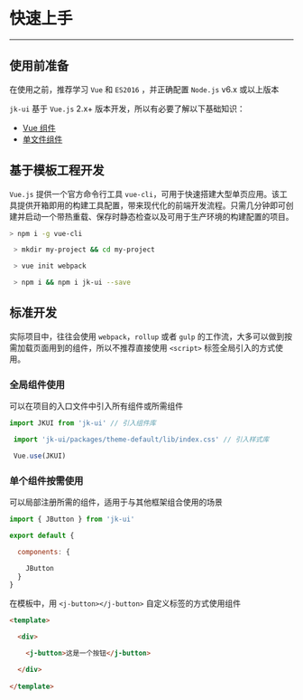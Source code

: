 
# 快速上手

----

## 使用前准备

在使用之前，推荐学习 `Vue` 和 `ES2016` ，并正确配置 `Node.js` v6.x 或以上版本

`jk-ui` 基于 `Vue.js` 2.x+ 版本开发，所以有必要了解以下基础知识：
- [Vue 组件](https://cn.vuejs.org/v2/guide/components.html)
- [单文件组件](https://cn.vuejs.org/v2/guide/single-file-components.html)

## 基于模板工程开发

`Vue.js` 提供一个官方命令行工具 `vue-cli`，可用于快速搭建大型单页应用。该工具提供开箱即用的构建工具配置，带来现代化的前端开发流程。只需几分钟即可创建并启动一个带热重载、保存时静态检查以及可用于生产环境的构建配置的项目。

```bash
> npm i -g vue-cli

 > mkdir my-project && cd my-project

 > vue init webpack

 > npm i && npm i jk-ui --save
```

## 标准开发

实际项目中，往往会使用 `webpack`，`rollup` 或者 `gulp` 的工作流，大多可以做到按需加载页面用到的组件，所以不推荐直接使用 `<script>` 标签全局引入的方式使用。

### 全局组件使用

可以在项目的入口文件中引入所有组件或所需组件

```js
import JKUI from 'jk-ui' // 引入组件库

 import 'jk-ui/packages/theme-default/lib/index.css' // 引入样式库

 Vue.use(JKUI)
```

### 单个组件按需使用

可以局部注册所需的组件，适用于与其他框架组合使用的场景

```js
import { JButton } from 'jk-ui'

export default {

  components: {

    JButton
  }
}
```

在模板中，用 `<j-button></j-button>` 自定义标签的方式使用组件

```html
<template>

  <div>

    <j-button>这是一个按钮</j-button>

  </div>
  
</template>
```

